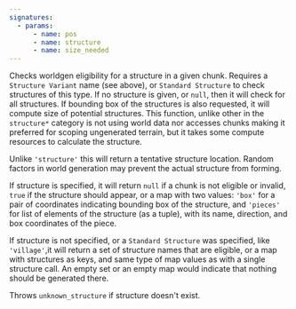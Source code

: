 ```yaml
---
signatures:
  - params:
      - name: pos
      - name: structure
      - name: size_needed
---
```


Checks worldgen eligibility for a structure in a given chunk. Requires a `Structure Variant` name (see above),
or `Standard Structure` to check structures of this type.
If no structure is given, or `null`, then it will check
for all structures. If bounding box of the structures is also requested, it will compute size of potential
structures. This function, unlike other in the `structure*` category is not using world data nor accesses chunks
making it preferred for scoping ungenerated terrain, but it takes some compute resources to calculate the structure.

Unlike `'structure'` this will return a tentative structure location. Random factors in world generation may prevent
the actual structure from forming.

If structure is specified, it will return `null` if a chunk is not eligible or invalid, `true` if the structure should appear, or
a map with two values: `'box'` for a pair of coordinates indicating bounding box of the structure, and `'pieces'` for
list of elements of the structure (as a tuple), with its name, direction, and box coordinates of the piece.

If structure is not specified, or a `Standard Structure` was specified, like `'village'`,it will return a set of structure names that are eligible, or a map with structures
as keys, and same type of map values as with a single structure call. An empty set or an empty map would indicate that nothing
should be generated there.

Throws `unknown_structure` if structure doesn't exist.
